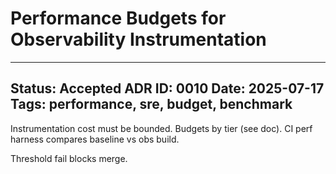 # Performance Budgets for Observability Instrumentation

---
**Status:** Accepted
**ADR ID:** 0010
**Date:** 2025-07-17
**Tags:** performance, sre, budget, benchmark
---
Instrumentation cost must be bounded. Budgets by tier (see doc). CI perf harness compares baseline vs obs build.

Threshold fail blocks merge.
